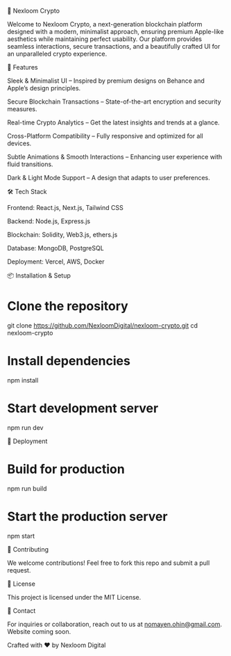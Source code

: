 🚀 Nexloom Crypto

Welcome to Nexloom Crypto, a next-generation blockchain platform designed with a modern, minimalist approach, ensuring premium Apple-like aesthetics while maintaining perfect usability. Our platform provides seamless interactions, secure transactions, and a beautifully crafted UI for an unparalleled crypto experience.

🌟 Features

Sleek & Minimalist UI – Inspired by premium designs on Behance and Apple’s design principles.

Secure Blockchain Transactions – State-of-the-art encryption and security measures.

Real-time Crypto Analytics – Get the latest insights and trends at a glance.

Cross-Platform Compatibility – Fully responsive and optimized for all devices.

Subtle Animations & Smooth Interactions – Enhancing user experience with fluid transitions.

Dark & Light Mode Support – A design that adapts to user preferences.

🛠️ Tech Stack

Frontend: React.js, Next.js, Tailwind CSS

Backend: Node.js, Express.js

Blockchain: Solidity, Web3.js, ethers.js

Database: MongoDB, PostgreSQL

Deployment: Vercel, AWS, Docker

📦 Installation & Setup

# Clone the repository
git clone https://github.com/NexloomDigital/nexloom-crypto.git
cd nexloom-crypto

# Install dependencies
npm install

# Start development server
npm run dev

🚀 Deployment

# Build for production
npm run build

# Start the production server
npm start

🤝 Contributing

We welcome contributions! Feel free to fork this repo and submit a pull request.

📄 License

This project is licensed under the MIT License.

📢 Contact

For inquiries or collaboration, reach out to us at nomayen.ohin@gmail.com. Website coming soon.

Crafted with ❤️ by Nexloom Digital

